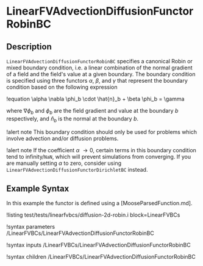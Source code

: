 # LinearFVAdvectionDiffusionFunctorRobinBC

## Description

`LinearFVAdvectionDiffusionFunctorRobinBC` specifies a canonical Robin or mixed boundary condition, i.e.
a linear combination of the normal gradient of a field and the field's value at a given boundary. 
The boundary condition is specified using three functors $\alpha$, $\beta$, and $\gamma$ that represent
the boundary condition based on the following expression

!equation
\alpha \nabla \phi_b \cdot \hat{n}_b + \beta \phi_b = \gamma

where $\nabla \phi_b$ and $\phi_b$ are the field gradient and value at the boundary $b$ respectively, and
$\hat{n} _b$ is the normal at the boundary $b$.

!alert note
This boundary condition should only be used for problems which involve advection and/or diffusion
problems.

!alert note
If the coefficient $\alpha \: \rightarrow 0$, certain terms in this boundary condition tend to
infinity/`NaN`, which will prevent simulations from converging. If you are manually setting 
$\alpha$ to zero, consider using `LinearFVAdvectionDiffusionFunctorDirichletBC` instead.

## Example Syntax

In this example the functor is defined using a [MooseParsedFunction.md].

!listing test/tests/linearfvbcs/diffusion-2d-robin.i block=LinearFVBCs

!syntax parameters /LinearFVBCs/LinearFVAdvectionDiffusionFunctorRobinBC

!syntax inputs /LinearFVBCs/LinearFVAdvectionDiffusionFunctorRobinBC

!syntax children /LinearFVBCs/LinearFVAdvectionDiffusionFunctorRobinBC
